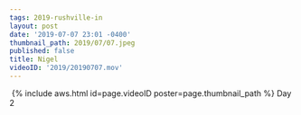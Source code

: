 ```yaml
---
tags: 2019-rushville-in
layout: post
date: '2019-07-07 23:01 -0400'
thumbnail_path: 2019/07/07.jpeg
published: false
title: Nigel
videoID: '2019/20190707.mov'
---
```

​
{% include aws.html id=page.videoID poster=page.thumbnail_path %}
Day 2
